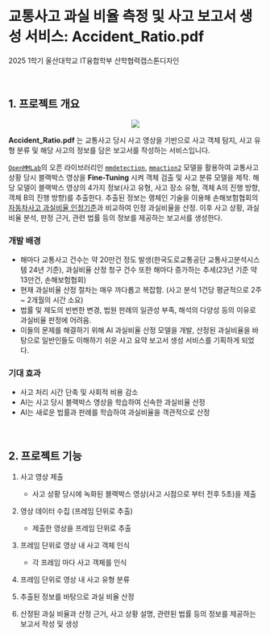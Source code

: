 <!-- # 블랙박스 영상 속 ***사고 과실 비율 측정 AI*** 서비스

### 서비스 개요
교통 사고의 종류에 따라 과실이 다르게 잡힌다. 또한 같은 사고여도 사고 속 상황 변수 등에 의하여 과실이 다르게 잡힐 수 있다. 우리는 이러한 문제점을 AI에게 판단을 맡김으로써 조금 더 정확하고 공정한 과실 측정에 도움을 줄 수 있는 서비스를 구축한다.

### 동작
영상 제출 -> 영상 분석 -> 과실 측정 -> 결과 저장 -> 저장된 결과를 바탕으로 실 사례 예시 -> 최종 과실 측정

### 향후 개발 방향
현재 서비스는 사고가 난 운전자가 직접 블랙박스 내부 영상을 가져와 웹에 업로드 하는 방식이다. 이와같은 시간적인 문제를 해결하고자 블랙박스 내부에 클라우드 서버를 연동하여 영상을 보다 간편하고 빠르게 전송할 수 있는 기술을 개발할 것이다.

또한 블랙박스의 충격 감지 시스템을 활용하여 사고가 난 시점을 기준으로 전후 5초씩 총 10초 분량의 영상을 클라우드 서버로 빠르게 전송하여 수 분 내로 과실 진단을 AI에게 바로 맡길 수 있는 서비스를 계획중이다.
 -->


# 교통사고 과실 비율 측정 및 사고 보고서 생성 서비스: Accident_Ratio.pdf

2025 1학기 울산대학교 IT융합학부 산학협력캡스톤디자인

<br>

## 1. 프로젝트 개요

<div align="center">
    <img src="https://github.com/user-attachments/assets/f96da286-a555-460f-b949-d78d9df65238">
</div>

**Accident_Ratio.pdf** 는 교통사고 당시 사고 영상을 기반으로 사고 객체 탐지, 사고 유형 분류 및 해당 사고의 정보를 담은 보고서를 작성하는 서비스입니다. 

[`OpenMMLab`](https://github.com/open-mmlab)의 오픈 라이브러리인 [`mmdetection`](https://github.com/open-mmlab/mmdetection), [`mmaction2`](https://github.com/open-mmlab/mmaction2) 모델을 활용하여 교통사고 상황 당시 블랙박스 영상을 **Fine-Tuning** 시켜 객체 검출 및 사고 분류 모델을 제작. 해당 모델이 블랙박스 영상의 4가지 정보(사고 유형, 사고 장소 유형, 객체 A의 진행 방향, 객체 B의 진행 방향)를 추출한다. 추출된 정보는 랭체인 기술을 이용해 손해보험협회의 [자동차사고 과실비율 인정기준](https://accident.knia.or.kr/index)과 비교하여 인정 과실비율을 산정. 이후 사고 상황, 과실비율 분석, 판정 근거, 관련 법률 등의 정보를 제공하는 보고서를 생성한다.

### 개발 배경

- 해마다 교통사고 건수는 약 20만건 정도 발생(한국도로교통공단 교통사고분석시스템 24년 기준), 과실비율 산정 청구 건수 또한 해마다 증가하는 추세(23년 기준 약 13만건, 손해보험협회)
- 현재 과실비율 산정 절차는 매우 까다롭고 복잡함. (사고 분석 1건당 평균적으로 2주 ~ 2개월의 시간 소요)
- 법률 및 제도의 빈번한 변경, 법원 판례의 일관성 부족, 해석의 다양성 등의 이유로 과실비율 판정에 어려움.
- 이들의 문제를 해결하기 위해 AI 과실비율 산정 모델을 개발, 산정된 과실비율을 바탕으로 일반인들도 이해하기 쉬운 사고 요약 보고서 생성 서비스를 기획하게 되었다.

### 기대 효과

- 사고 처리 시간 단축 및 사회적 비용 감소
- AI는 사고 당시 블랙박스 영상을 학습하여 신속한 과실비율 산정
- AI는 새로운 법률과 판례를 학습하여 과실비율을 객관적으로 산정

<br>

## 2. 프로젝트 기능

1. 사고 영상 제출
    - 사고 상황 당시에 녹화된 블랙박스 영상(사고 시점으로 부터 전후 5초)을 제출

2. 영상 데이터 수집 (프레임 단위로 추출)
    - 제출한 영상을 프레임 단위로 추출

3. 프레임 단위로 영상 내 사고 객체 인식
    - 각 프레임 마다 사고 객체를 인식

4. 프레임 단위로 영상 내 사고 유형 분류
    

5. 추출된 정보를 바탕으로 과실 비율 산정

6. 산정된 과실 비율과 산정 근거, 사고 상황 설명, 관련된 법률 등의 정보를 제공하는 보고서 작성 및 생성

